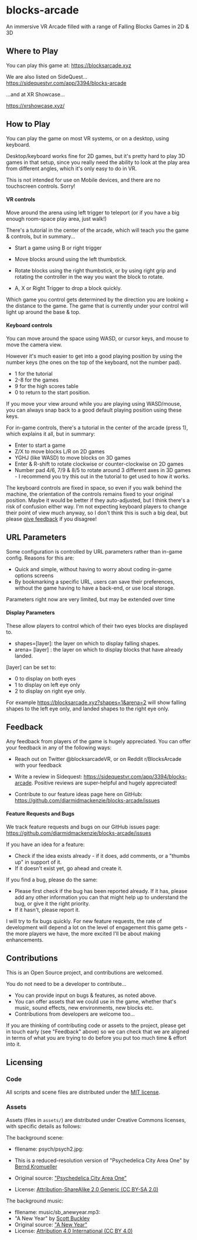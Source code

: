# blocks-arcade
An immersive VR Arcade filled with a range of Falling Blocks Games in 2D & 3D

## Where to Play

You can play this game at:
https://blocksarcade.xyz

We are also listed on SideQuest...
https://sidequestvr.com/app/3394/blocks-arcade

...and at XR Showcase...

https://xrshowcase.xyz/



## How to Play

You can play the game on most VR systems, or on a desktop, using keyboard.

Desktop/keyboard works fine for 2D games, but it's pretty hard to play 3D games in that setup, since you really need the ability to look at the play area from different angles, which it's only easy to do in VR.

This is not intended for use on Mobile devices, and there are no touchscreen controls.  Sorry!

#### VR controls

Move around the arena using left trigger to teleport (or if you have a big enough room-space play area, just walk!)

There's a tutorial in the center of the arcade, which will teach you the game & controls, but in summary...

- Start a game using B or right trigger
- Move blocks around using the left thumbstick.

- Rotate blocks using the right thumbstick, or by using right grip and rotating the controller in the way you want the block to rotate.
- A, X or Right Trigger to drop a block quickly.

Which game you control gets determined by the direction you are looking + the distance to the game.  The game that is currently under your control will light up around the base & top.

#### Keyboard controls

You can move around the space using WASD, or cursor keys, and mouse to move the camera view.

However it's much easier to get into a good playing position by using the number keys (the ones on the top of the keyboard, not the number pad).

- 1 for the tutorial
- 2-8 for the games
- 9 for the high scores table
- 0 to return to the start position.

If you move your view around while you are playing using WASD/mouse, you can always snap back to a good default playing position using these keys.

For in-game controls, there's a tutorial in the center of the arcade (press 1), which explains it all, but in summary:

- Enter to start a game
- Z/X to move blocks L/R on 2D games
- YGHJ (like WASD) to move blocks on 3D games
- Enter & R-shift to rotate clockwise or counter-clockwise on 2D games
- Number pad 4/6, 7/9 & 8/5 to rotate around 3 different axes in 3D games - I recommend you try this out in the tutorial to get used to how it works.

The keyboard controls are fixed in space, so even if you walk behind the machine, the orientation of the controls remains fixed to your original position.  Maybe it would be better if they auto-adjusted, but I think there's a risk of confusion either way.  I'm not expecting keyboard players to change their point of view much anyway, so I don't think this is such a big deal, but please [give feedback](https://github.com/diarmidmackenzie/blocks-arcade/issues/16) if you disagree!



## URL Parameters

Some configuration is controlled by URL parameters rather than in-game config.  Reasons for this are:

- Quick and simple, without having to worry about coding in-game options screens
- By bookmarking a specific URL, users can save their preferences, without the game having to have a back-end, or use local storage.

Parameters right now are very limited, but may be extended over time

#### Display Parameters

These allow players to control which of their two eyes blocks are displayed to.

- shapes=[layer]: the layer on which to display falling shapes.
- arena= [layer] : the layer on which to display blocks that have already landed.

[layer] can be set to:

- 0 to display on both eyes
- 1 to display on left eye only
- 2 to display on right eye only.

For example https://blocksarcade.xyz?shapes=1&arena=2 will show falling shapes to the left eye only, and landed shapes to the right eye only.



## Feedback

Any feedback from players of the game is hugely appreciated.  You can offer your feedback in any of the following ways:

- Reach out on Twitter @blocksarcadeVR, or on Reddit r/BlocksArcade with your feedback

- Write a review in Sidequest: https://sidequestvr.com/app/3394/blocks-arcade.  Positive reviews are super-helpful and hugely appreciated!

- Contribute to our feature ideas page here on GitHub: https://github.com/diarmidmackenzie/blocks-arcade/issues

  

#### Feature Requests and Bugs

We track feature requests and bugs on our GitHub issues page: https://github.com/diarmidmackenzie/blocks-arcade/issues

If you have an idea for a feature:

- Check if the idea exists already - if it does, add comments, or a "thumbs up" in support of it.
- If it doesn't exist yet, go ahead and create it.

If you find a bug, please do the same:

- Please first check if the bug has been reported already.  If it has, please add any other information you can that might help up to understand the bug, or give it the right priority.
- If it hasn't, please report it.

I will try to fix bugs quickly.  For new feature requests, the rate of development will depend a lot on the level of engagement this game gets - the more players we have, the more excited I'll be about making enhancements.



## Contributions

This is an Open Source project, and contributions are welcomed.

You do not need to be a developer to contribute...

- You can provide input on bugs & features, as noted above.
- You can offer assets that we could use in the game, whether that's music, sound effects, new environments, new blocks etc.
- Contributions from developers are welcome too...

If you are thinking of contributing code or assets to the project, please get in touch early (see "Feedback" above) so we can check that we are aligned in terms of what you are trying to do before you put too much time & effort into it.



## Licensing

### Code

All scripts and scene files are distributed under the [MIT license](LICENSE.md).  


### Assets

Assets (files in ``assets/``) are distributed under Creative Commons licenses, with specific details as follows:

The background scene:

- fIlename: psych/psych2.jpg: 

- This is a reduced-resolution version of "Psychedelica City Area One" by [Bernd Kromueller](https://www.flickr.com/photos/krofeilz/)

- Original source: ["Psychedelica City Area One"](https://www.flickr.com/photos/krofeilz/14460157987/in/photolist-27wJa2d-24tXpDD-XjRuZG-o2N6bK-UF17Bd)

- License: [Attribution-ShareAlike 2.0 Generic (CC BY-SA 2.0)](https://creativecommons.org/licenses/by-sa/2.0/)



The background music:

- fIlename: music/sb_anewyear.mp3: 
- "A New Year" by [Scott Buckley](https://soundcloud.com/scottbuckley)
- Original source: ["A New Year"](https://soundcloud.com/scottbuckley/a-new-year-cc-by)
- License: [Attribution 4.0 International (CC BY 4.0)](https://creativecommons.org/licenses/by/4.0/)





